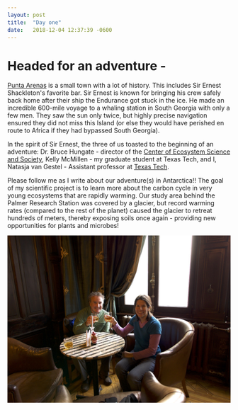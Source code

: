 ```yaml
---
layout: post
title:  "Day one"
date:   2018-12-04 12:37:39 -0600
---
```

# Headed for an adventure - 
[Punta Arenas](https://en.wikipedia.org/wiki/Punta_Arenas) is a small town with a lot of history.  This includes Sir Ernest Shackleton's favorite bar. Sir Ernest is known for bringing his crew safely back home after their ship the Endurance got stuck in the ice. He made an incredible 600-mile voyage to a whaling station in South Georgia with only a few men. They saw the sun only twice, but highly precise navigation ensured they did not miss this Island (or else they would have perished en route to Africa if they had bypassed South Georgia).

In the spirit of Sir Ernest, the three of us toasted to the beginning of an adventure: Dr. Bruce Hungate - director of the [Center of Ecosystem Science and Society][ecoss], Kelly McMillen - my graduate student at Texas Tech, and I, Natasja van Gestel - Assistant professor at [Texas Tech][ttu-biology].

Please follow me as I write about our adventure(s) in Antarctica!! The goal of my scientific project is to learn more about the carbon cycle in very young ecosystems that are rapidly warming. Our study area behind the Palmer Research Station was covered by a glacier, but record warming rates (compared to the rest of the planet) caused the glacier to retreat hundreds of meters, thereby exposing soils once again - providing new opportunities for plants and microbes!

![Cheers!](/assets/blog_photos/181204/p1060042.jpg)

[ecoss]: http://ecoss.nau.edu
[ttu-biology]: http://www.depts.ttu.edu/biology
